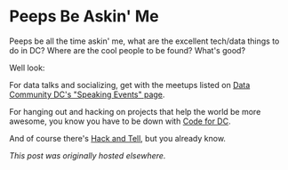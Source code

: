 # Peeps Be Askin' Me


Peeps be all the time askin' me, what&#160;are the excellent tech/data things to do in DC? Where are the cool people to be found? What's good?

Well look:

For data talks and socializing, get with the meetups listed on <a href="http://datacommunitydc.org/blog/speaking-events/">Data Community DC's "Speaking Events" page</a>.

For hanging out and hacking on projects that help the world be more awesome, you know you have to be down with <a href="http://www.meetup.com/Code-for-DC/">Code for DC</a>.

And of course there's <a href="http://dc.hackandtell.org/">Hack and Tell</a>, but you already know.



*This post was originally hosted elsewhere.*
